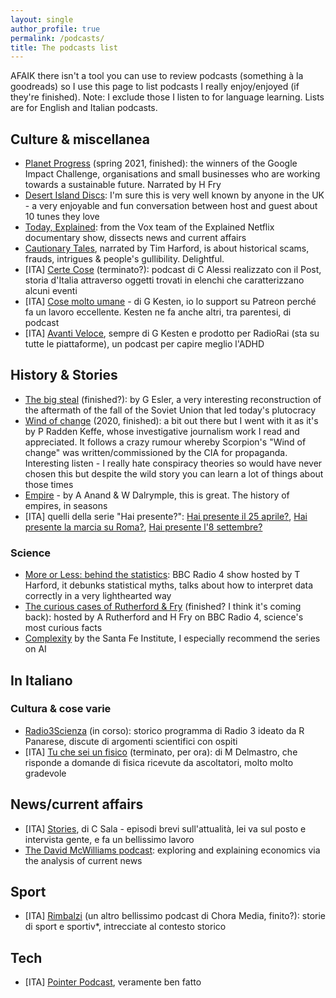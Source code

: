 ```yaml
---
layout: single
author_profile: true
permalink: /podcasts/
title: The podcasts list
---
```


AFAIK there isn't a tool you can use to review podcasts (something à la goodreads) so I use this page to list podcasts I really enjoy/enjoyed (if they're finished). Note: I exclude those I listen to for language learning. Lists are for English and Italian podcasts.

## Culture & miscellanea

* [Planet Progress](https://podcasts.google.com/feed/aHR0cHM6Ly9wbGFuZXRwcm9ncmVzcy5saWJzeW4uY29tL3Jzcw) (spring 2021, finished): the winners of the Google Impact Challenge, organisations and small businesses who are working towards a sustainable future. Narrated by H Fry
* [Desert Island Discs](https://www.bbc.co.uk/programmes/b006qnmr): I'm sure this is very well known by anyone in the UK - a very enjoyable and fun conversation between host and guest about 10 tunes they love
* [Today, Explained](https://www.vox.com/today-explained): from the Vox team of the Explained Netflix documentary show, dissects news and current affairs
* [Cautionary Tales](https://www.pushkin.fm/podcasts/cautionary-taless), narrated by Tim Harford, is about historical scams, frauds, intrigues & people's gullibility. Delightful.
* [ITA] [Certe Cose](https://www.ilpost.it/2022/04/22/certe-cose/) (terminato?): podcast di C Alessi realizzato con il Post, storia d'Italia attraverso oggetti trovati in elenchi che caratterizzano alcuni eventi
* [ITA] [Cose molto umane](https://www.cosemoltoumane.it/) - di G Kesten, io lo support su Patreon perché fa un lavoro eccellente. Kesten ne fa anche altri, tra parentesi, di podcast
* [ITA] [Avanti Veloce](https://www.raiplaysound.it/programmi/avantiveloce-viaggionelladhd), sempre di G Kesten e prodotto per RadioRai (sta su tutte le piattaforme), un podcast per capire meglio l'ADHD

## History & Stories

* [The big steal](https://www.thebigstealpodcast.com/) (finished?): by G Esler, a very interesting reconstruction of the aftermath of the fall of the Soviet Union that led today's plutocracy
* [Wind of change](https://crooked.com/podcast-series/wind-of-change/) (2020, finished): a bit out there but I went with it as it's by P Radden Keffe, whose investigative journalism work I read and appreciated. It follows a crazy rumour whereby Scorpion's "Wind of change" was written/commissioned by the CIA for propaganda. Interesting listen - I really hate conspiracy theories so would have never chosen this but despite the wild story you can learn a lot of things about those times
* [Empire](https://www.goalhangerpodcasts.com/empire) - by A Anand & W Dalrymple, this is great. The history of empires, in seasons
* [ITA] quelli della serie "Hai presente?": [Hai presente il 25 aprile?](https://choramedia.com/podcast/hai-presente-il-25-aprile/), [Hai presente la marcia su Roma?](https://choramedia.com/podcast/hai-presente-la-marcia-su-roma/), [Hai presente l'8 settembre?](https://choramedia.com/podcast/hai-presente-l8-settembre/)

### Science
* [More or Less: behind the statistics](https://www.bbc.co.uk/programmes/p02nrss1/episodes/downloads): BBC Radio 4 show hosted by T Harford, it debunks statistical myths, talks about how to interpret data correctly in a very lighthearted way
* [The curious cases of Rutherford & Fry](https://www.bbc.co.uk/programmes/b07dx75g) (finished? I think it's coming back): hosted by A Rutherford and H Fry on BBC Radio 4, science's most curious facts
* [Complexity](https://www.santafe.edu/culture/podcasts) by the Santa Fe Institute, I especially recommend the series on AI


## In Italiano

### Cultura & cose varie

* [Radio3Scienza](https://www.raiplaysound.it/programmi/radio3scienza) (in corso): storico programma di Radio 3 ideato da R Panarese, discute di argomenti scientifici con ospiti
* [ITA] [Tu che sei un fisico](https://podcasts.google.com/feed/aHR0cHM6Ly93d3cuc3ByZWFrZXIuY29tL3Nob3cvNDI0NjEzNC9lcGlzb2Rlcy9mZWVk) (terminato, per ora): di M Delmastro, che risponde a domande di fisica ricevute da ascoltatori, molto molto gradevole

## News/current affairs

* [ITA] [Stories](https://choramedia.com/podcast/stories/), di C Sala - episodi brevi sull'attualità, lei va sul posto e intervista gente, e fa un bellissimo lavoro
* [The David McWilliams podcast](https://davidmcwilliams.ie/podcast/): exploring and explaining economics via the analysis of current news

## Sport 

* [ITA] [Rimbalzi](https://choramedia.com/podcast/rimbalzi/) (un altro bellissimo podcast di Chora Media, finito?): storie di sport e sportiv*, intrecciate al contesto storico

## Tech

* [ITA] [Pointer Podcast](https://open.spotify.com/show/0iPhRabgwkHZMAjIFZRiOC), veramente ben fatto